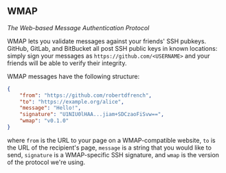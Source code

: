 ## WMAP
*The Web-based Message Authentication Protocol*

WMAP lets you validate messages against your friends' SSH pubkeys.
GitHub, GitLab, and BitBucket all post SSH public keys in known
locations: simply sign your messages as `https://github.com/<USERNAME>`
and your friends will be able to verify their integrity.

WMAP messages have the following structure:
```json
{
    "from": "https://github.com/robertdfrench",
    "to": "https://example.org/alice",
    "message": "Hello!",
    "signature": "U1NIU0lHAA...jiam+SDCzaoFiSvw==",
    "wmap": "v0.1.0"
}
```
where `from` is the URL to your page on a WMAP-compatible website, `to`
is the URL of the recipient's page, `message` is a string that you would
like to send, `signature` is a WMAP-specific SSH signature, and `wmap`
is the version of the protocol we're using.
